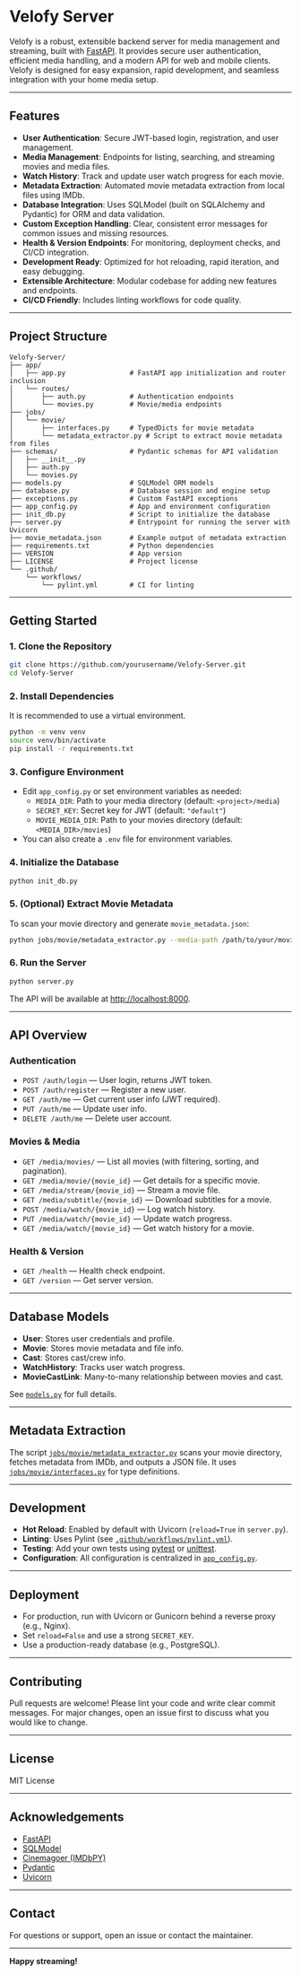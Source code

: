 # Velofy Server

Velofy is a robust, extensible backend server for media management and streaming, built with [FastAPI](https://fastapi.tiangolo.com/). It provides secure user authentication, efficient media handling, and a modern API for web and mobile clients. Velofy is designed for easy expansion, rapid development, and seamless integration with your home media setup.

---

## Features

- **User Authentication**: Secure JWT-based login, registration, and user management.
- **Media Management**: Endpoints for listing, searching, and streaming movies and media files.
- **Watch History**: Track and update user watch progress for each movie.
- **Metadata Extraction**: Automated movie metadata extraction from local files using IMDb.
- **Database Integration**: Uses SQLModel (built on SQLAlchemy and Pydantic) for ORM and data validation.
- **Custom Exception Handling**: Clear, consistent error messages for common issues and missing resources.
- **Health & Version Endpoints**: For monitoring, deployment checks, and CI/CD integration.
- **Development Ready**: Optimized for hot reloading, rapid iteration, and easy debugging.
- **Extensible Architecture**: Modular codebase for adding new features and endpoints.
- **CI/CD Friendly**: Includes linting workflows for code quality.

---

## Project Structure

```
Velofy-Server/
├── app/
│   ├── app.py                # FastAPI app initialization and router inclusion
│   └── routes/
│       ├── auth.py           # Authentication endpoints
│       └── movies.py         # Movie/media endpoints
├── jobs/
│   └── movie/
│       ├── interfaces.py     # TypedDicts for movie metadata
│       └── metadata_extractor.py # Script to extract movie metadata from files
├── schemas/                  # Pydantic schemas for API validation
│   ├── __init__.py
│   ├── auth.py
│   └── movies.py
├── models.py                 # SQLModel ORM models
├── database.py               # Database session and engine setup
├── exceptions.py             # Custom FastAPI exceptions
├── app_config.py             # App and environment configuration
├── init_db.py                # Script to initialize the database
├── server.py                 # Entrypoint for running the server with Uvicorn
├── movie_metadata.json       # Example output of metadata extraction
├── requirements.txt          # Python dependencies
├── VERSION                   # App version
├── LICENSE                   # Project license
└── .github/
    └── workflows/
        └── pylint.yml        # CI for linting
```

---

## Getting Started

### 1. Clone the Repository

```sh
git clone https://github.com/yourusername/Velofy-Server.git
cd Velofy-Server
```

### 2. Install Dependencies

It is recommended to use a virtual environment.

```sh
python -m venv venv
source venv/bin/activate
pip install -r requirements.txt
```

### 3. Configure Environment

- Edit `app_config.py` or set environment variables as needed:
  - `MEDIA_DIR`: Path to your media directory (default: `<project>/media`)
  - `SECRET_KEY`: Secret key for JWT (default: `"default"`)
  - `MOVIE_MEDIA_DIR`: Path to your movies directory (default: `<MEDIA_DIR>/movies`)
- You can also create a `.env` file for environment variables.

### 4. Initialize the Database

```sh
python init_db.py
```

### 5. (Optional) Extract Movie Metadata

To scan your movie directory and generate `movie_metadata.json`:

```sh
python jobs/movie/metadata_extractor.py --media-path /path/to/your/movies
```

### 6. Run the Server

```sh
python server.py
```

The API will be available at [http://localhost:8000](http://localhost:8000).

---

## API Overview

### Authentication

- `POST /auth/login` — User login, returns JWT token.
- `POST /auth/register` — Register a new user.
- `GET /auth/me` — Get current user info (JWT required).
- `PUT /auth/me` — Update user info.
- `DELETE /auth/me` — Delete user account.

### Movies & Media

- `GET /media/movies/` — List all movies (with filtering, sorting, and pagination).
- `GET /media/movie/{movie_id}` — Get details for a specific movie.
- `GET /media/stream/{movie_id}` — Stream a movie file.
- `GET /media/subtitle/{movie_id}` — Download subtitles for a movie.
- `POST /media/watch/{movie_id}` — Log watch history.
- `PUT /media/watch/{movie_id}` — Update watch progress.
- `GET /media/watch/{movie_id}` — Get watch history for a movie.

### Health & Version

- `GET /health` — Health check endpoint.
- `GET /version` — Get server version.

---

## Database Models

- **User**: Stores user credentials and profile.
- **Movie**: Stores movie metadata and file info.
- **Cast**: Stores cast/crew info.
- **WatchHistory**: Tracks user watch progress.
- **MovieCastLink**: Many-to-many relationship between movies and cast.

See [`models.py`](models.py) for full details.

---

## Metadata Extraction

The script [`jobs/movie/metadata_extractor.py`](jobs/movie/metadata_extractor.py) scans your movie directory, fetches metadata from IMDb, and outputs a JSON file. It uses [`jobs/movie/interfaces.py`](jobs/movie/interfaces.py) for type definitions.

---

## Development

- **Hot Reload**: Enabled by default with Uvicorn (`reload=True` in `server.py`).
- **Linting**: Uses Pylint (see [`.github/workflows/pylint.yml`](.github/workflows/pylint.yml)).
- **Testing**: Add your own tests using [pytest](https://docs.pytest.org/) or [unittest](https://docs.python.org/3/library/unittest.html).
- **Configuration**: All configuration is centralized in [`app_config.py`](app_config.py).

---

## Deployment

- For production, run with Uvicorn or Gunicorn behind a reverse proxy (e.g., Nginx).
- Set `reload=False` and use a strong `SECRET_KEY`.
- Use a production-ready database (e.g., PostgreSQL).

---

## Contributing

Pull requests are welcome! Please lint your code and write clear commit messages. For major changes, open an issue first to discuss what you would like to change.

---

## License

MIT License

---

## Acknowledgements

- [FastAPI](https://fastapi.tiangolo.com/)
- [SQLModel](https://sqlmodel.tiangolo.com/)
- [Cinemagoer (IMDbPY)](https://cinemagoer.github.io/)
- [Pydantic](https://docs.pydantic.dev/)
- [Uvicorn](https://www.uvicorn.org/)

---

## Contact

For questions or support, open an issue or contact the maintainer.

---

**Happy streaming!**